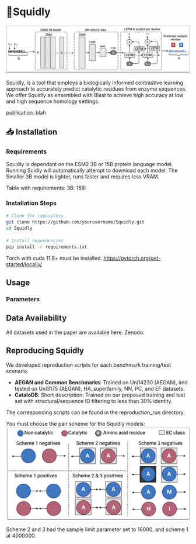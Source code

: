 # 🦑Squidly
![Overview Figure](overview_fig_.png)

Squidly, is a tool that employs a biologically informed contrastive learning approach to accurately predict catalytic residues from enzyme sequences. We offer Squidly as ensembled with Blast to achieve high accuracy at low and high sequence homology settings.

publication:
blah

## 📥 Installation
### Requirements
Squidly is dependant on the ESM2 3B or 15B protein language model. Running Suidly will automatically attempt to download each model.
The Smaller 3B model is lighter, runs faster and requires less VRAM. 

Table with requirements:
3B: 
15B: 

### Installation Steps
```bash
# Clone the repository
git clone https://github.com/yourusername/Squidly.git
cd Squidly

# Install dependencies
pip install -r requirements.txt 
```

Torch with cuda 11.8+ must be installed.
https://pytorch.org/get-started/locally/

## Usage


### Parameters


## Data Availability
All datasets used in the paper are available here:
Zenodo:

## Reproducing Squidly
We developed reproduction scripts for each benchmark training/test scenario.

- **AEGAN and Common Benchmarks**: Trained on Uni14230 (AEGAN), and tested on Uni3175 (AEGAN), HA_superfamily, NN, PC, and EF datasets.
- **CataloDB**: Short description: Trained on our proposed training and test set with structural/sequence ID filtering to less than 30% identity.

The corresponding scripts can be found in the reproduction_run directory.

You must choose the pair scheme for the Squidly models:
![Pair Scheme Figure](pair_scheme_fig_.png)

Scheme 2 and 3 had the sample limit parameter set to 16000, and scheme 1 at 4000000.

